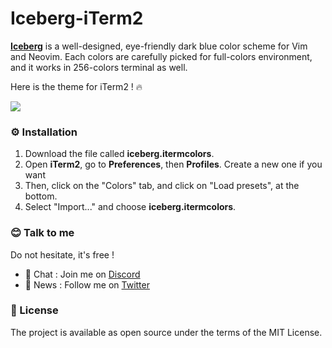 # Iceberg-iTerm2

[**Iceberg**](https://github.com/cocopon/iceberg.vim/) is a well-designed, eye-friendly dark blue color scheme for Vim and Neovim. Each colors are carefully picked for full-colors environment, and it works in 256-colors terminal as well.

Here is the theme for iTerm2 ! 🔥

![](https://i.ibb.co/qxx3dS3/Capture-d-e-cran-2019-08-21-a-01-52-07.png)

### ⚙️  Installation
1. Download the file called __iceberg.itermcolors__.
2. Open **iTerm2**, go to **Preferences**, then **Profiles**. Create a new one if you want
3. Then, click on the "Colors" tab, and click on "Load presets", at the bottom.
4. Select "Import..." and choose __iceberg.itermcolors__.

### 😊  Talk to me
Do not hesitate, it's free !

- 💬  Chat : Join me on [Discord](https://discord.gg/KTv27wj)
- 📣  News : Follow me on [Twitter](https://twitter.com/_brandonsueur)

### 📖  License
The project is available as open source under the terms of the MIT License.
